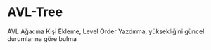 # AVL-Tree
AVL Ağacına Kişi Ekleme, Level Order Yazdırma, yüksekliğini güncel durumlarına göre bulma
